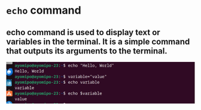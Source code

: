 # `echo` command


## echo command  is used to display text or variables in the terminal. It is a simple command that outputs its arguments to the terminal. 




![Alt text](<images/echo cmd.PNG>)